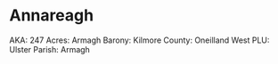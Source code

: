 # Annareagh

AKA: 247
Acres: Armagh
Barony: Kilmore
County: Oneilland West
PLU: Ulster
Parish: Armagh